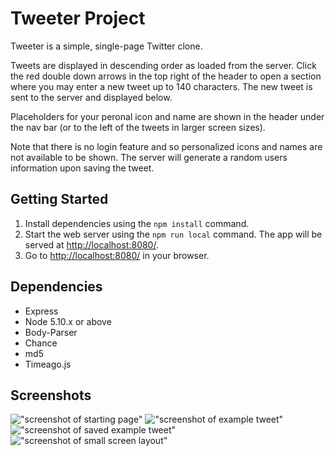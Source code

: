 # Tweeter Project

Tweeter is a simple, single-page Twitter clone.

Tweets are displayed in descending order as loaded from the server. Click the red double down arrows in the top right of the header to open a section where you may enter a new tweet up to 140 characters.  The new tweet is sent to the server and displayed below.

Placeholders for your peronal icon and name are shown in the header under the nav bar (or to the left of the tweets in larger screen sizes).

Note that there is no login feature and so personalized icons and names are not available to be shown.  The server will generate a random users information upon saving the tweet.


## Getting Started

1. Install dependencies using the `npm install` command.
2. Start the web server using the `npm run local` command. The app will be served at <http://localhost:8080/>.
3. Go to <http://localhost:8080/> in your browser.

## Dependencies

- Express
- Node 5.10.x or above
- Body-Parser
- Chance
- md5
- Timeago.js

## Screenshots

!["screenshot of starting page"]()
!["screenshot of example tweet"]()
!["screenshot of saved example tweet"]()
!["screenshot of small screen layout"]()

